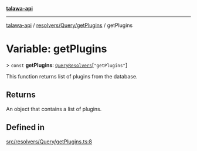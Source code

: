 [**talawa-api**](../../../../README.md)

***

[talawa-api](../../../../modules.md) / [resolvers/Query/getPlugins](../README.md) / getPlugins

# Variable: getPlugins

\> `const` **getPlugins**: [`QueryResolvers`](../../../../types/generatedGraphQLTypes/type-aliases/QueryResolvers.md)\[`"getPlugins"`\]

This function returns list of plugins from the database.

## Returns

An object that contains a list of plugins.

## Defined in

[src/resolvers/Query/getPlugins.ts:8](https://github.com/PalisadoesFoundation/talawa-api/blob/832d310bae30bd8cb45fb1b44f62dd776dccc52f/src/resolvers/Query/getPlugins.ts#L8)
